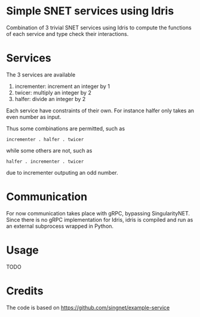 # Simple SNET services using Idris

Combination of 3 trivial SNET services using Idris to compute the
functions of each service and type check their interactions.

# Services

The 3 services are available

1. incrementer: increment an integer by 1
2. twicer: multiply an integer by 2
3. halfer: divide an integer by 2

Each service have constraints of their own.  For instance halfer only
takes an even number as input.

Thus some combinations are permitted, such as

```
incrementer . halfer . twicer
```

while some others are not, such as

```
halfer . incrementer . twicer
```

due to incrementer outputing an odd number.

# Communication

For now communication takes place with gRPC, bypassing SingularityNET.
Since there is no gRPC implementation for Idris, idris is compiled and
run as an external subprocess wrapped in Python.

# Usage

TODO

# Credits

The code is based on https://github.com/singnet/example-service
